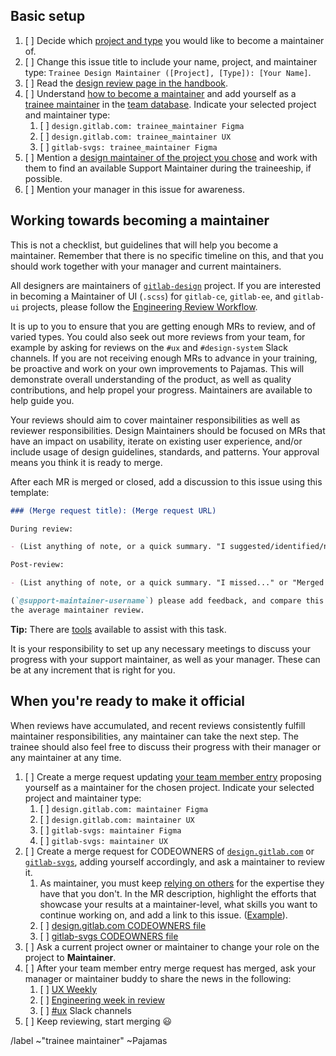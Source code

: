 <!--

Before nominating yourself as a trainee, talk with your manager and team about it, as the traineeship is likely to impact your capacity. More information in https://about.gitlab.com/handbook/product/ux/pajamas-design-system/design-review/#duration.

-->

## Basic setup

1. [ ] Decide which [project and type](https://about.gitlab.com/handbook/product/ux/pajamas-design-system/design-review/#maintainer-types)
    you would like to become a maintainer of.
1. [ ] Change this issue title to include your name, project, and maintainer type:
    `Trainee Design Maintainer ([Project], [Type]): [Your Name]`.
1. [ ] Read the [design review page in the handbook](https://about.gitlab.com/handbook/product/ux/pajamas-design-system/design-review).
1. [ ] Understand [how to become a maintainer](https://about.gitlab.com/handbook/product/ux/pajamas-design-system/design-review/#maintainer)
    and add yourself as a [trainee maintainer](https://about.gitlab.com/handbook/product/ux/pajamas-design-system/design-review/#trainee-maintainer)
    in the [team database](https://gitlab.com/gitlab-com/www-gitlab-com/blob/master/doc/team_database.md).
    Indicate your selected project and maintainer type:
    1. [ ] `design.gitlab.com: trainee_maintainer Figma`
    1. [ ] `design.gitlab.com: trainee_maintainer UX`
    1. [ ] `gitlab-svgs: trainee_maintainer Figma`
1. [ ] Mention a [design maintainer of the project you chose](https://about.gitlab.com/handbook/engineering/projects/)
    and work with them to find an available Support Maintainer during the traineeship, if possible.
1. [ ] Mention your manager in this issue for awareness.

## Working towards becoming a maintainer

This is not a checklist, but guidelines that will help you become a maintainer.
Remember that there is no specific timeline on this, and that you should work
together with your manager and current maintainers.

All designers are maintainers of [`gitlab-design`](https://gitlab.com/gitlab-org/gitlab-design)
project. If you are interested in becoming a Maintainer of UI (`.scss`) for
`gitlab-ce`, `gitlab-ee`, and `gitlab-ui` projects, please follow the [Engineering Review Workflow](https://about.gitlab.com/handbook/engineering/workflow/code-review/).

It is up to you to ensure that you are getting enough MRs to review, and of varied
types. You could also seek out more reviews from your team, for example by asking
for reviews on the `#ux` and `#design-system` Slack channels. If you are not
receiving enough MRs to advance in your training, be proactive and work on your
own improvements to Pajamas. This will demonstrate overall understanding of the
product, as well as quality contributions, and help propel your progress.
Maintainers are available to help guide you.

Your reviews should aim to cover maintainer responsibilities as well as reviewer
responsibilities. Design Maintainers should be focused on MRs that have an impact
on usability, iterate on existing user experience, and/or include usage of design
guidelines, standards, and patterns. Your approval means you think it is ready
to merge.

After each MR is merged or closed, add a discussion to this issue using this
template:

```markdown
### (Merge request title): (Merge request URL)

During review:

- (List anything of note, or a quick summary. "I suggested/identified/noted...")

Post-review:

- (List anything of note, or a quick summary. "I missed..." or "Merged as-is")

(`@support-maintainer-username`) please add feedback, and compare this review to
the average maintainer review.
```

**Tip:** There are [tools](https://about.gitlab.com/handbook/tools-and-tips/#trainee-maintainer-issue-upkeep)
available to assist with this task.

It is your responsibility to set up any necessary meetings to discuss your
progress with your support maintainer, as well as your manager. These can be at any
increment that is right for you.

## When you're ready to make it official

When reviews have accumulated, and recent reviews consistently fulfill maintainer
responsibilities, any maintainer can take the next step. The trainee should also
feel free to discuss their progress with their manager or any maintainer at any
time.

1. [ ] Create a merge request updating [your team member entry](https://gitlab.com/gitlab-com/www-gitlab-com/blob/master/doc/team_database.md)
    proposing yourself as a maintainer for the chosen project. Indicate your selected project and maintainer type:
    1. [ ] `design.gitlab.com: maintainer Figma`
    1. [ ] `design.gitlab.com: maintainer UX`
    1. [ ] `gitlab-svgs: maintainer Figma`
    1. [ ] `gitlab-svgs: maintainer UX`
1. [ ] Create a merge request for CODEOWNERS of [`design.gitlab.com`](https://gitlab.com/gitlab-org/gitlab-services/design.gitlab.com/-/blob/main/.gitlab/CODEOWNERS)
    or [`gitlab-svgs`](https://gitlab.com/gitlab-org/gitlab-svgs/-/blob/main/.gitlab/CODEOWNERS), adding yourself
    accordingly, and ask a maintainer to review it.
    1. As maintainer, you must keep [relying on others](https://about.gitlab.com/handbook/values/#its-impossible-to-know-everything) for the expertise they have that you don't. In the MR description, highlight the efforts that showcase your results at a maintainer-level, what skills you want to continue working on, and add a link to this issue. ([Example](https://gitlab.com/gitlab-org/gitlab-services/design.gitlab.com/-/merge_requests/2395)). 
    1. [ ] [design.gitlab.com CODEOWNERS file](https://gitlab.com/gitlab-org/gitlab-services/design.gitlab.com/blob/main/.gitlab/CODEOWNERS)
    1. [ ] [gitlab-svgs CODEOWNERS file](https://gitlab.com/gitlab-org/gitlab-svgs/-/blob/main/.gitlab/CODEOWNERS)
1. [ ] Ask a current project owner or maintainer to change your role on the project to **Maintainer**.
1. [ ] After your team member entry merge request has merged, ask your manager or maintainer buddy to share the news in the following:
   1. [ ] [UX Weekly](https://docs.google.com/document/d/1fSRyTboySDpWPrQiiFIcIOhg09-9G54haIippIVtcCY/)
   1. [ ] [Engineering week in review](https://docs.google.com/document/d/1JBdCl3MAOSdlgq3kzzRmtzTsFWsTIQ9iQg0RHhMht6E/edit)
   1. [ ] [#ux](https://gitlab.slack.com/archives/C03MSG8B7) Slack channels
1. [ ] Keep reviewing, start merging 😃

/label ~"trainee maintainer" ~Pajamas
